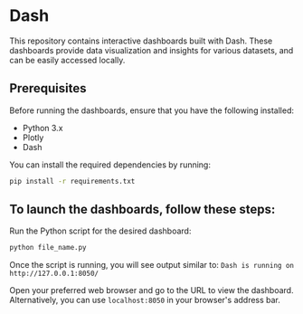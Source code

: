 # Dash

This repository contains interactive dashboards built with Dash. These dashboards provide data visualization and insights for various datasets, and can be easily accessed locally.

## Prerequisites

Before running the dashboards, ensure that you have the following installed:

- Python 3.x
- Plotly
- Dash

You can install the required dependencies by running:

```bash
pip install -r requirements.txt
```

## To launch the dashboards, follow these steps:

Run the Python script for the desired dashboard:

```bash
python file_name.py
```

Once the script is running, you will see output similar to: ```Dash is running on http://127.0.0.1:8050/```

Open your preferred web browser and go to the URL to view the dashboard. Alternatively, you can use `localhost:8050` in your browser's address bar.
